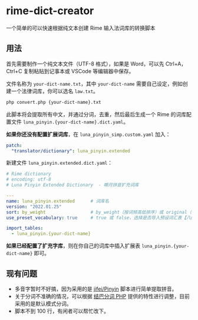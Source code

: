 # rime-dict-creator
一个简单的可以快速根据纯文本创建 Rime 输入法词库的转换脚本

## 用法

首先需要制作一个纯文本文件（UTF-8 格式），如果是 Word，可以先 Ctrl+A，Ctrl+C 复制粘贴到记事本或 VSCode 等编辑器中保存。

文件名称为 `your-dict-name.txt`，其中 `your-dict-name` 需要自己设定，例如创建一个法律词库，你可以选名 `law.txt`。

```bash
php convert.php {your-dict-name}.txt
```

此脚本将会提取所有中文，并通过分词，去重，然后最后生成一个 Rime 的词库配置文件 `luna_pinyin.{your-dict-name}.dict.yaml`。

**如果你还没有配置扩展词库**，在 `luna_pinyin_simp.custom.yaml` 加入：

```yaml
patch:
  "translator/dictionary": luna_pinyin.extended
```

新建文件 `luna_pinyin.extended.dict.yaml`：

```yaml
# Rime dictionary
# encoding: utf-8
# Luna Pinyin Extended Dictionary  - 朙月拼音扩充词库

---
name: luna_pinyin.extended      # 词库名
version: "2022.01.25"
sort: by_weight                 # by_weight（按词频高低排序）或 original（保持原码表中的顺序）
use_preset_vocabulary: true     # true 或 false，选择是否导入预设词汇表【八股文】

import_tables:
  - luna_pinyin.{your-dict-name}

```

**如果已经配置了扩充字库**，则在你自己的词库中插入扩展表 `luna_pinyin.{your-dict-name}` 即可。

## 现有问题

- 多音字暂时不好搞，因为采用的是 [jifei/Pinyin](https://github.com/jifei/Pinyin) 脚本进行简单提取拼音。
- 关于分词不准确的情况，可以根据 [结巴分词 PHP](https://github.com/fukuball/jieba-php) 提供的特性进行调整，目前采用的是默认模式分词。
- 脚本不到 100 行，有闲者可以帮忙改下。
